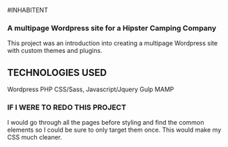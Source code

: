 #INHABITENT
### A multipage Wordpress site for a Hipster Camping Company

This project was an introduction into creating a multipage Wordpress site with custom themes and plugins.

## TECHNOLOGIES USED

Wordpress
PHP
CSS/Sass,
Javascript/Jquery 
Gulp
MAMP

### IF I WERE TO REDO THIS PROJECT

I would go through all the pages before styling and find the common elements so I could be sure to only target them once.
This would make my CSS much cleaner.

